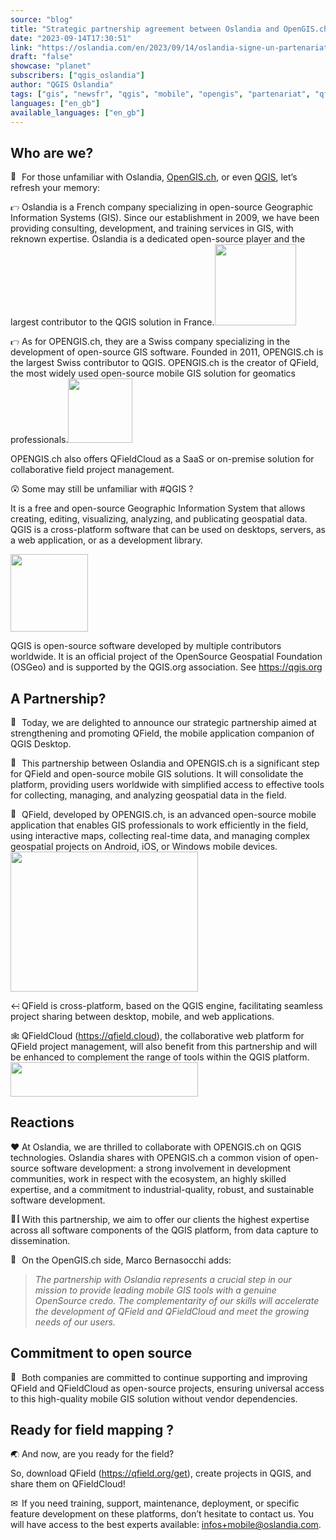 ```yaml
---
source: "blog"
title: "Strategic partnership agreement between Oslandia and OpenGIS.ch on QField"
date: "2023-09-14T17:30:51"
link: "https://oslandia.com/en/2023/09/14/oslandia-signe-un-partenariat-avec-opengis-ch-sur-qfield/"
draft: "false"
showcase: "planet"
subscribers: ["qgis_oslandia"]
author: "QGIS Oslandia"
tags: ["gis", "newsfr", "qgis", "mobile", "opengis", "partenariat", "qfield", "qfieldcloud", "sig"]
languages: ["en_gb"]
available_languages: ["en_gb"]
---
```


<h2>Who are we?</h2>
<p><img alt="🤔" class="wp-smiley" src="/img/subscribers/qgis_oslandia/oslandia-signe-un-partenariat-avec-opengis-ch-sur-qfield/1f914.webp" style="height: 1em;"/> For those unfamiliar with Oslandia, <a href="https://opengis.ch">OpenGIS.ch</a>, or even <a href="https://qgis.org">QGIS</a>, let’s refresh your memory:</p>
<p><img alt="👉" class="wp-smiley" src="/img/subscribers/qgis_oslandia/oslandia-signe-un-partenariat-avec-opengis-ch-sur-qfield/1f449.webp" style="height: 1em;"/> Oslandia is a French company specializing in open-source Geographic Information Systems (GIS). Since our establishment in 2009, we have been providing consulting, development, and training services in GIS, with reknown expertise. Oslandia is a dedicated open-source player and the largest contributor to the QGIS solution in France.<img alt="" class="alignright wp-image-7848" height="130" src="/img/subscribers/qgis_oslandia/oslandia-signe-un-partenariat-avec-opengis-ch-sur-qfield/oslandia_logo_328x328_sans_texte-300x300.webp" width="130"/></p>
<p><img alt="👉" class="wp-smiley" src="/img/subscribers/qgis_oslandia/oslandia-signe-un-partenariat-avec-opengis-ch-sur-qfield/1f449.webp" style="height: 1em;"/> As for OPENGIS.ch, they are a Swiss company specializing in the development of open-source GIS software. Founded in 2011, OPENGIS.ch is the largest Swiss contributor to QGIS. OPENGIS.ch is the creator of QField, the most widely used open-source mobile GIS solution for geomatics professionals.<img alt="" class="alignright wp-image-7849" height="103" src="/img/subscribers/qgis_oslandia/oslandia-signe-un-partenariat-avec-opengis-ch-sur-qfield/opengis_square.webp" width="103"/></p>
<p>OPENGIS.ch also offers QFieldCloud as a SaaS or on-premise solution for collaborative field project management.</p>
<p><img alt="😲" class="wp-smiley" src="/img/subscribers/qgis_oslandia/oslandia-signe-un-partenariat-avec-opengis-ch-sur-qfield/1f632.webp" style="height: 1em;"/> Some may still be unfamiliar with #QGIS ?</p>
<p>It is a free and open-source Geographic Information System that allows creating, editing, visualizing, analyzing, and publicating geospatial data. QGIS is a cross-platform software that can be used on desktops, servers, as a web application, or as a development library.</p>
<p><img alt="" class="wp-image-6314" height="124" src="/img/subscribers/qgis_oslandia/oslandia-signe-un-partenariat-avec-opengis-ch-sur-qfield/qgis_logo.webp" width="124"/></p>
<p>QGIS is open-source software developed by multiple contributors worldwide. It is an official project of the OpenSource Geospatial Foundation (OSGeo) and is supported by the QGIS.org association. See <a href="https://qgis.org" target="_new">https://qgis.org</a></p>
<h2>A Partnership?</h2>
<p><img alt="🎉" class="wp-smiley" src="/img/subscribers/qgis_oslandia/oslandia-signe-un-partenariat-avec-opengis-ch-sur-qfield/1f389.webp" style="height: 1em;"/> Today, we are delighted to announce our strategic partnership aimed at strengthening and promoting QField, the mobile application companion of QGIS Desktop.</p>
<p><img alt="🌟" class="wp-smiley" src="/img/subscribers/qgis_oslandia/oslandia-signe-un-partenariat-avec-opengis-ch-sur-qfield/1f31f.webp" style="height: 1em;"/> This partnership between Oslandia and OPENGIS.ch is a significant step for QField and open-source mobile GIS solutions. It will consolidate the platform, providing users worldwide with simplified access to effective tools for collecting, managing, and analyzing geospatial data in the field.</p>
<p><img alt="📱" class="wp-smiley" src="/img/subscribers/qgis_oslandia/oslandia-signe-un-partenariat-avec-opengis-ch-sur-qfield/1f4f1.webp" style="height: 1em;"/> QField, developed by OPENGIS.ch, is an advanced open-source mobile application that enables GIS professionals to work efficiently in the field, using interactive maps, collecting real-time data, and managing complex geospatial projects on Android, iOS, or Windows mobile devices.<img alt="" class="size-medium wp-image-7851 aligncenter" height="224" src="/img/subscribers/qgis_oslandia/oslandia-signe-un-partenariat-avec-opengis-ch-sur-qfield/Screenshot_20230913_193227-300x224.webp" width="300"/></p>
<p><img alt="↔" class="wp-smiley" src="/img/subscribers/qgis_oslandia/oslandia-signe-un-partenariat-avec-opengis-ch-sur-qfield/2194.webp" style="height: 1em;"/> QField is cross-platform, based on the QGIS engine, facilitating seamless project sharing between desktop, mobile, and web applications.</p>
<p><img alt="🕸" class="wp-smiley" src="/img/subscribers/qgis_oslandia/oslandia-signe-un-partenariat-avec-opengis-ch-sur-qfield/1f578.webp" style="height: 1em;"/> QFieldCloud (<a href="https://qfield.cloud" target="_new">https://qfield.cloud</a>), the collaborative web platform for QField project management, will also benefit from this partnership and will be enhanced to complement the range of tools within the QGIS platform. <img alt="" class="size-medium wp-image-7850 aligncenter" height="55" src="/img/subscribers/qgis_oslandia/oslandia-signe-un-partenariat-avec-opengis-ch-sur-qfield/logo_horizontal_buffer-300x55.webp" width="300"/></p>
<h2>Reactions</h2>
<p><img alt="❤" class="wp-smiley" src="/img/subscribers/qgis_oslandia/oslandia-signe-un-partenariat-avec-opengis-ch-sur-qfield/2764.webp" style="height: 1em;"/> At Oslandia, we are thrilled to collaborate with OPENGIS.ch on QGIS technologies. Oslandia shares with OPENGIS.ch a common vision of open-source software development: a strong involvement in development communities, work in respect with the ecosystem, an highly skilled expertise, and a commitment to industrial-quality, robust, and sustainable software development.</p>
<p><img alt="👩‍💻" class="wp-smiley" src="" style="height: 1em;"/> With this partnership, we aim to offer our clients the highest expertise across all software components of the QGIS platform, from data capture to dissemination.</p>
<p><img alt="🤝" class="wp-smiley" src="" style="height: 1em;"/> On the OpenGIS.ch side, Marco Bernasocchi adds:</p>
<blockquote>
<p class="article-editor-content__paragraph"><em>The partnership with Oslandia represents a crucial step in our mission to provide leading mobile GIS tools with a genuine OpenSource credo. The complementarity of our skills will accelerate the development of QField and QFieldCloud and meet the growing needs of our users.</em></p>
</blockquote>
<h2>Commitment to open source</h2>
<p><img alt="🙏" class="wp-smiley" src="" style="height: 1em;"/> Both companies are committed to continue supporting and improving QField and QFieldCloud as open-source projects, ensuring universal access to this high-quality mobile GIS solution without vendor dependencies.</p>
<h2>Ready for field mapping ?</h2>
<p><img alt="🌏" class="wp-smiley" src="" style="height: 1em;"/> And now, are you ready for the field?</p>
<p>So, download QField (<a href="https://qfield.org/get" target="_new">https://qfield.org/get</a>), create projects in QGIS, and share them on QFieldCloud!</p>
<p><img alt="✉" class="wp-smiley" src="/img/subscribers/qgis_oslandia/oslandia-signe-un-partenariat-avec-opengis-ch-sur-qfield/2709.webp" style="height: 1em;"/> If you need training, support, maintenance, deployment, or specific feature development on these platforms, don’t hesitate to contact us. You will have access to the best experts available: <a href="mailto:infos+mobile@oslandia.com" target="_new">infos+mobile@oslandia.com</a>.</p>
<p> </p>
